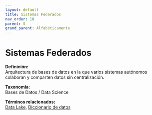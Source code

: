 ```yaml
---
layout: default
title: Sistemas Federados
nav_order: 18
parent: S
grand_parent: Alfabéticamente
---
```


# Sistemas Federados

**Definición:**  
Arquitectura de bases de datos en la que varios sistemas autónomos colaboran y comparten datos sin centralización.

**Taxonomía:**  
Bases de Datos / Data Science

**Términos relacionados:**  
[Data Lake](https://maleniski.github.io/diccionario-angl-tec-mx/docs/alfabeticamente/D/data-lake.html), [Diccionario de datos](https://maleniski.github.io/diccionario-angl-tec-mx/docs/alfabeticamente/D/diccionario-de-datos.html)
